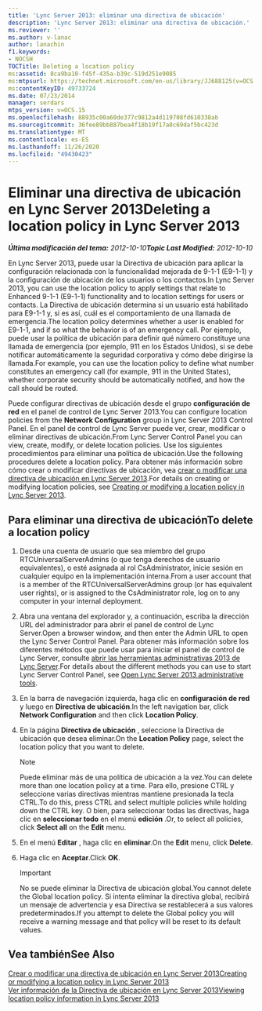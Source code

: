 ```yaml
---
title: 'Lync Server 2013: eliminar una directiva de ubicación'
description: 'Lync Server 2013: eliminar una directiva de ubicación.'
ms.reviewer: ''
ms.author: v-lanac
author: lanachin
f1.keywords:
- NOCSH
TOCTitle: Deleting a location policy
ms:assetid: 8ca9ba10-f45f-435a-b39c-519d251e9085
ms:mtpsurl: https://technet.microsoft.com/en-us/library/JJ688125(v=OCS.15)
ms:contentKeyID: 49733724
ms.date: 07/23/2014
manager: serdars
mtps_version: v=OCS.15
ms.openlocfilehash: 88935c00a60de377c9812a4d119708fd610338ab
ms.sourcegitcommit: 36fee89bb887bea4f18b19f17a8c69daf5bc423d
ms.translationtype: MT
ms.contentlocale: es-ES
ms.lasthandoff: 11/26/2020
ms.locfileid: "49430423"
---
```

# <a name="deleting-a-location-policy-in-lync-server-2013"></a><span data-ttu-id="4397b-103">Eliminar una directiva de ubicación en Lync Server 2013</span><span class="sxs-lookup"><span data-stu-id="4397b-103">Deleting a location policy in Lync Server 2013</span></span>

<div data-xmlns="http://www.w3.org/1999/xhtml">

<div class="topic" data-xmlns="http://www.w3.org/1999/xhtml" data-msxsl="urn:schemas-microsoft-com:xslt" data-cs="https://msdn.microsoft.com/">

<div data-asp="https://msdn2.microsoft.com/asp">



</div>

<div id="mainSection">

<div id="mainBody"><span data-ttu-id="4397b-104">

<span> </span></span><span class="sxs-lookup"><span data-stu-id="4397b-104">

<span> </span></span></span>

<span data-ttu-id="4397b-105">_**Última modificación del tema:** 2012-10-10_</span><span class="sxs-lookup"><span data-stu-id="4397b-105">_**Topic Last Modified:** 2012-10-10_</span></span>

<span data-ttu-id="4397b-106">En Lync Server 2013, puede usar la Directiva de ubicación para aplicar la configuración relacionada con la funcionalidad mejorada de 9-1-1 (E9-1-1) y la configuración de ubicación de los usuarios o los contactos.</span><span class="sxs-lookup"><span data-stu-id="4397b-106">In Lync Server 2013, you can use the location policy to apply settings that relate to Enhanced 9-1-1 (E9-1-1) functionality and to location settings for users or contacts.</span></span> <span data-ttu-id="4397b-107">La Directiva de ubicación determina si un usuario está habilitado para E9-1-1 y, si es así, cuál es el comportamiento de una llamada de emergencia.</span><span class="sxs-lookup"><span data-stu-id="4397b-107">The location policy determines whether a user is enabled for E9-1-1, and if so what the behavior is of an emergency call.</span></span> <span data-ttu-id="4397b-108">Por ejemplo, puede usar la política de ubicación para definir qué número constituye una llamada de emergencia (por ejemplo, 911 en los Estados Unidos), si se debe notificar automáticamente la seguridad corporativa y cómo debe dirigirse la llamada.</span><span class="sxs-lookup"><span data-stu-id="4397b-108">For example, you can use the location policy to define what number constitutes an emergency call (for example, 911 in the United States), whether corporate security should be automatically notified, and how the call should be routed.</span></span>

<span data-ttu-id="4397b-109">Puede configurar directivas de ubicación desde el grupo **configuración de red** en el panel de control de Lync Server 2013.</span><span class="sxs-lookup"><span data-stu-id="4397b-109">You can configure location policies from the **Network Configuration** group in Lync Server 2013 Control Panel.</span></span> <span data-ttu-id="4397b-110">En el panel de control de Lync Server puede ver, crear, modificar o eliminar directivas de ubicación.</span><span class="sxs-lookup"><span data-stu-id="4397b-110">From Lync Server Control Panel you can view, create, modify, or delete location policies.</span></span> <span data-ttu-id="4397b-111">Use los siguientes procedimientos para eliminar una política de ubicación.</span><span class="sxs-lookup"><span data-stu-id="4397b-111">Use the following procedures delete a location policy.</span></span> <span data-ttu-id="4397b-112">Para obtener más información sobre cómo crear o modificar directivas de ubicación, vea [crear o modificar una directiva de ubicación en Lync Server 2013](lync-server-2013-creating-or-modifying-a-location-policy.md).</span><span class="sxs-lookup"><span data-stu-id="4397b-112">For details on creating or modifying location policies, see [Creating or modifying a location policy in Lync Server 2013](lync-server-2013-creating-or-modifying-a-location-policy.md).</span></span>

<div>

## <a name="to-delete-a-location-policy"></a><span data-ttu-id="4397b-113">Para eliminar una directiva de ubicación</span><span class="sxs-lookup"><span data-stu-id="4397b-113">To delete a location policy</span></span>

1.  <span data-ttu-id="4397b-114">Desde una cuenta de usuario que sea miembro del grupo RTCUniversalServerAdmins (o que tenga derechos de usuario equivalentes), o esté asignada al rol CsAdministrator, inicie sesión en cualquier equipo en la implementación interna.</span><span class="sxs-lookup"><span data-stu-id="4397b-114">From a user account that is a member of the RTCUniversalServerAdmins group (or has equivalent user rights), or is assigned to the CsAdministrator role, log on to any computer in your internal deployment.</span></span>

2.  <span data-ttu-id="4397b-115">Abra una ventana del explorador y, a continuación, escriba la dirección URL del administrador para abrir el panel de control de Lync Server.</span><span class="sxs-lookup"><span data-stu-id="4397b-115">Open a browser window, and then enter the Admin URL to open the Lync Server Control Panel.</span></span> <span data-ttu-id="4397b-116">Para obtener más información sobre los diferentes métodos que puede usar para iniciar el panel de control de Lync Server, consulte [abrir las herramientas administrativas 2013 de Lync Server](lync-server-2013-open-lync-server-administrative-tools.md).</span><span class="sxs-lookup"><span data-stu-id="4397b-116">For details about the different methods you can use to start Lync Server Control Panel, see [Open Lync Server 2013 administrative tools](lync-server-2013-open-lync-server-administrative-tools.md).</span></span>

3.  <span data-ttu-id="4397b-117">En la barra de navegación izquierda, haga clic en **configuración de red** y luego en **Directiva de ubicación**.</span><span class="sxs-lookup"><span data-stu-id="4397b-117">In the left navigation bar, click **Network Configuration** and then click **Location Policy**.</span></span>

4.  <span data-ttu-id="4397b-118">En la página **Directiva de ubicación** , seleccione la Directiva de ubicación que desea eliminar.</span><span class="sxs-lookup"><span data-stu-id="4397b-118">On the **Location Policy** page, select the location policy that you want to delete.</span></span>
    
    <div>
    

    > [!NOTE]  
    > <span data-ttu-id="4397b-119">Puede eliminar más de una política de ubicación a la vez.</span><span class="sxs-lookup"><span data-stu-id="4397b-119">You can delete more than one location policy at a time.</span></span> <span data-ttu-id="4397b-120">Para ello, presione CTRL y seleccione varias directivas mientras mantiene presionada la tecla CTRL.</span><span class="sxs-lookup"><span data-stu-id="4397b-120">To do this, press CTRL and select multiple policies while holding down the CTRL key.</span></span> <span data-ttu-id="4397b-121">O bien, para seleccionar todas las directivas, haga clic en <STRONG>seleccionar todo</STRONG> en el menú <STRONG>edición</STRONG> .</span><span class="sxs-lookup"><span data-stu-id="4397b-121">Or, to select all policies, click <STRONG>Select all</STRONG> on the <STRONG>Edit</STRONG> menu.</span></span>

    
    </div>

5.  <span data-ttu-id="4397b-122">En el menú **Editar** , haga clic en **eliminar**.</span><span class="sxs-lookup"><span data-stu-id="4397b-122">On the **Edit** menu, click **Delete**.</span></span>

6.  <span data-ttu-id="4397b-123">Haga clic en **Aceptar**.</span><span class="sxs-lookup"><span data-stu-id="4397b-123">Click **OK**.</span></span>
    
    <div>
    

    > [!IMPORTANT]  
    > <span data-ttu-id="4397b-124">No se puede eliminar la Directiva de ubicación global.</span><span class="sxs-lookup"><span data-stu-id="4397b-124">You cannot delete the Global location policy.</span></span> <span data-ttu-id="4397b-125">Si intenta eliminar la directiva global, recibirá un mensaje de advertencia y esa Directiva se restablecerá a sus valores predeterminados.</span><span class="sxs-lookup"><span data-stu-id="4397b-125">If you attempt to delete the Global policy you will receive a warning message and that policy will be reset to its default values.</span></span>

    
    </div>

</div>

<div>

## <a name="see-also"></a><span data-ttu-id="4397b-126">Vea también</span><span class="sxs-lookup"><span data-stu-id="4397b-126">See Also</span></span>


[<span data-ttu-id="4397b-127">Crear o modificar una directiva de ubicación en Lync Server 2013</span><span class="sxs-lookup"><span data-stu-id="4397b-127">Creating or modifying a location policy in Lync Server 2013</span></span>](lync-server-2013-creating-or-modifying-a-location-policy.md)  
[<span data-ttu-id="4397b-128">Ver información de la Directiva de ubicación en Lync Server 2013</span><span class="sxs-lookup"><span data-stu-id="4397b-128">Viewing location policy information in Lync Server 2013</span></span>](lync-server-2013-viewing-location-policy-information.md)  
  

<span data-ttu-id="4397b-129"></div>

</div>

<span> </span>

</div>

</div>

</span><span class="sxs-lookup"><span data-stu-id="4397b-129"></div>

</div>

<span> </span>

</div>

</div>

</span></span></div>


